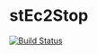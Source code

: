 # stEc2Stop
[![Build Status](https://travis-ci.org/shepherdjerred-minecraft/stEc2Stop.svg?branch=master)](https://travis-ci.org/shepherdjerred-minecraft/stEc2Stop)
